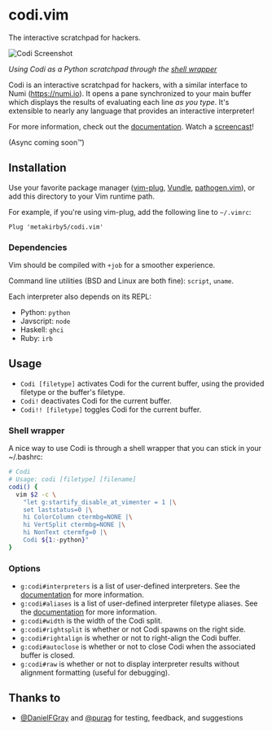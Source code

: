 # codi.vim

The interactive scratchpad for hackers.

![Codi Screenshot](https://ptpb.pw/~codi-simple.png)

*Using Codi as a Python scratchpad through the
[shell wrapper](#shell-wrapper)*

Codi is an interactive scratchpad for hackers, with a similar interface to
Numi (https://numi.io). It opens a pane synchronized to your main buffer which
displays the results of evaluating each line *as you type*. It's extensible to
nearly any language that provides an interactive interpreter!

For more information, check out the [documentation](doc/codi.txt).
Watch a [screencast](https://ptpb.pw/t/~codi)!

(Async coming soon™)

## Installation

Use your favorite package manager
([vim-plug](https://github.com/junegunn/vim-plug),
[Vundle](https://github.com/VundleVim/Vundle.vim),
[pathogen.vim](https://github.com/tpope/vim-pathogen)),
or add this directory to your Vim runtime path.

For example, if you're using vim-plug, add the following line to `~/.vimrc`:

```
Plug 'metakirby5/codi.vim'
```

### Dependencies

Vim should be compiled with `+job` for a smoother experience.

Command line utilities (BSD and Linux are both fine): `script`, `uname`.

Each interpreter also depends on its REPL:

  - Python:    `python`
  - Javscript: `node`
  - Haskell:   `ghci`
  - Ruby:      `irb`

## Usage

- `Codi [filetype]` activates Codi for the current buffer, using the provided
  filetype or the buffer's filetype.
- `Codi!` deactivates Codi for the current buffer.
- `Codi!! [filetype]` toggles Codi for the current buffer.

### Shell wrapper

A nice way to use Codi is through a shell wrapper that you can stick in your
~/.bashrc:

```sh
# Codi
# Usage: codi [filetype] [filename]
codi() {
  vim $2 -c \
    "let g:startify_disable_at_vimenter = 1 |\
    set laststatus=0 |\
    hi ColorColumn ctermbg=NONE |\
    hi VertSplit ctermbg=NONE |\
    hi NonText ctermfg=0 |\
    Codi ${1:-python}"
}
``````

### Options

- `g:codi#interpreters` is a list of user-defined interpreters.
  See the [documentation](doc/codi.txt) for more information.
- `g:codi#aliases` is a list of user-defined interpreter filetype aliases.
  See the [documentation](doc/codi.txt) for more information.
- `g:codi#width` is the width of the Codi split.
- `g:codi#rightsplit` is whether or not Codi spawns on the right side.
- `g:codi#rightalign` is whether or not to right-align the Codi buffer.
- `g:codi#autoclose` is whether or not to close Codi when the associated
  buffer is closed.
- `g:codi#raw` is whether or not to display interpreter results without
  alignment formatting (useful for debugging).

## Thanks to

- [@DanielFGray](https://github.com/DanielFGray) and
  [@purag](https://github.com/purag) for testing, feedback, and suggestions
